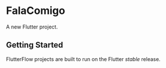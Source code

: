 # FalaComigo

A new Flutter project.

## Getting Started

FlutterFlow projects are built to run on the Flutter _stable_ release.
